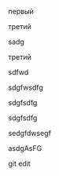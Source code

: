 первый

третий

sadg

третий

sdfwd

sdgfwsdfg

sdgfsdfg

sdgfsdfg

sedgfdwsegf

asdgAsFG  

git edit
